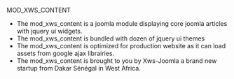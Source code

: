 MOD_XWS_CONTENT
* The mod_xws_content is a joomla module displaying core joomla articles with jquery ui widgets.
* The mod_xws_content is bundled with dozen of jquery ui themes
* The mod_xws_content is optimized for production website as it can load assets from google ajax librairies.
* The mod_xws_content is brought to you by Xws-Joomla a brand new startup from Dakar Sénégal in West Africa.

